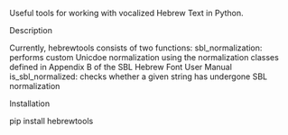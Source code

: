 Useful tools for working with vocalized Hebrew Text in Python.

Description

Currently, hebrewtools consists of two functions:
	sbl_normalization: performs custom Unicdoe normalization using the 
	normalization classes defined in Appendix B of  the SBL Hebrew 
	Font User Manual
	is_sbl_normalized: checks whether a given string has undergone SBL 
	normalization    

Installation

pip install hebrewtools
